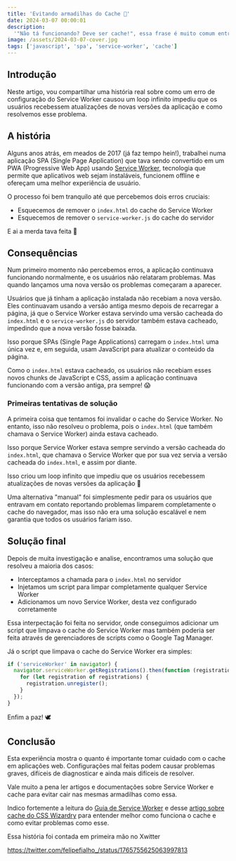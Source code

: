 ```yaml
---
title: 'Evitando armadilhas do Cache 🤡'
date: 2024-03-07 00:00:01
description:
  '"Não tá funcionando? Deve ser cache!", essa frase é muito comum entre devs, mas sabia que configurações mal feitas de cache realmente podem destruir sua aplicação?'
image: /assets/2024-03-07-cover.jpg
tags: ['javascript', 'spa', 'service-worker', 'cache']
---
```


## Introdução

Neste artigo, vou compartilhar uma história real sobre como um erro de configuração do Service Worker causou um loop infinito impediu que os usuários recebessem atualizações de novas versões da aplicação e como resolvemos esse problema.

## A história

Alguns anos atrás, em meados de 2017 (já faz tempo hein!), trabalhei numa aplicação SPA (Single Page Application) que tava sendo convertido em um PWA (Progressive Web App) usando [Service Worker](https://developer.mozilla.org/en-US/docs/Web/API/Service_Worker_API/Using_Service_Workers), tecnologia que permite que aplicativos web sejam instaláveis, funcionem offline e ofereçam uma melhor experiência de usuário.

O processo foi bem tranquilo até que percebemos dois erros cruciais:

- Esquecemos de remover o `index.html` do cache do Service Worker
- Esquecemos de remover o `service-worker.js` do cache do servidor

E ai a merda tava feita 🤡

## Consequências

Num primeiro momento não percebemos erros, a aplicação continuava funcionando normalmente, e os usuários não relataram problemas. Mas quando lançamos uma nova versão os problemas começaram a aparecer.

Usuários que já tinham a aplicação instalada não recebiam a nova versão. Eles continuavam usando a versão antiga mesmo depois de recarregar a página, já que o Service Worker estava servindo uma versão cacheada do `index.html` e o `service-worker.js` do servidor também estava cacheado, impedindo que a nova versão fosse baixada.

Isso porque SPAs (Single Page Applications) carregam o `index.html` uma única vez e, em seguida, usam JavaScript para atualizar o conteúdo da página.

Como o `index.html` estava cacheado, os usuários não recebiam esses novos chunks de JavaScript e CSS, assim a aplicação continuava funcionando com a versão antiga, pra sempre! 😱


### Primeiras tentativas de solução

A primeira coisa que tentamos foi invalidar o cache do Service Worker. No entanto, isso não resolveu o problema, pois o `index.html` (que também chamava o Service Worker) ainda estava cacheado.

Isso porque Service Worker estava sempre servindo a versão cacheada do `index.html`, que chamava o Service Worker que por sua vez servia a versão cacheada do `index.html`, e assim por diante.

Isso criou um loop infinito que impediu que os usuários recebessem atualizações de novas versões da aplicação 🤡

Uma alternativa "manual" foi simplesmente pedir para os usuários que entravam em contato reportando problemas limparem completamente o cache do navegador, mas isso não era uma solução escalável e nem garantia que todos os usuários fariam isso.

## Solução final

Depois de muita investigação e analise, encontramos uma solução que resolveu a maioria dos casos:

- Interceptamos a chamada para o `index.html` no servidor
- Injetamos um script para limpar completamente qualquer Service Worker
- Adicionamos um novo Service Worker, desta vez configurado corretamente

Essa interpectação foi feita no servidor, onde conseguimos adicionar um script que limpava o cache do Service Worker mas também poderia ser feita através de gerenciadores de scripts como o Google Tag Manager.

Já o script que limpava o cache do Service Worker era simples:

```javascript
if ('serviceWorker' in navigator) {
  navigator.serviceWorker.getRegistrations().then(function (registrations) {
    for (let registration of registrations) {
      registration.unregister();
    }
  });
}
```

Enfim a paz! 🕊

## Conclusão

Esta experiência mostra o quanto é importante tomar cuidado com o cache em aplicações web. Configurações mal feitas podem causar problemas graves, difíceis de diagnosticar e ainda mais difíceis de resolver.

Vale muito a pena ler artigos e documentações sobre Service Worker e cache para evitar cair nas mesmas armadilhas como essa.

Indico fortemente a leitura do [Guia de Service Worker](https://developers.google.com/web/fundamentals/primers/service-workers) e desse [artigo sobre cache do CSS Wizardry](https://csswizardry.com/2019/03/cache-control-for-civilians/) para entender melhor como funciona o cache e como evitar problemas como esse.

Essa história foi contada em primeira mão no Xwitter

https://twitter.com/felipefialho_/status/1765755625063997813

